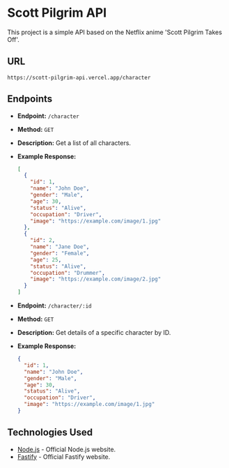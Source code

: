 # Scott Pilgrim API

This project is a simple API based on the Netflix anime 'Scott Pilgrim Takes Off'.

## URL

    https://scott-pilgrim-api.vercel.app/character

## Endpoints

- **Endpoint:** `/character`
- **Method:** `GET`
- **Description:** Get a list of all characters.
- **Example Response:**

  ```json
  [
    {
      "id": 1,
      "name": "John Doe",
      "gender": "Male",
      "age": 30,
      "status": "Alive",
      "occupation": "Driver",
      "image": "https://example.com/image/1.jpg"
    },
    {
      "id": 2,
      "name": "Jane Doe",
      "gender": "Female",
      "age": 25,
      "status": "Alive",
      "occupation": "Drummer",
      "image": "https://example.com/image/2.jpg"
    }
  ]
  ```

- **Endpoint:** `/character/:id`
- **Method:** `GET`
- **Description:** Get details of a specific character by ID.
- **Example Response:**

  ```json
  {
    "id": 1,
    "name": "John Doe",
    "gender": "Male",
    "age": 30,
    "status": "Alive",
    "occupation": "Driver",
    "image": "https://example.com/image/1.jpg"
  }
  ```

## Technologies Used

- [Node.js](https://nodejs.org/en) - Official Node.js website.
- [Fastify](https://fastify.dev/) - Official Fastify website.
